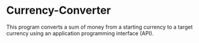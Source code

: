 # Currency-Converter
This program converts a sum of money from a starting currency to a target currency using an application programming interface (API).
